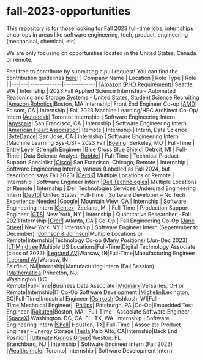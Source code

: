 # fall-2023-opportunities
This repository is for those looking for Fall 2023 full-time jobs, internships or co-ops in areas like software engineering, tech, product, engineering (mechanical, chemical, etc)

We are only focusing on opportunities located in the United States, Canada or remote.

Feel free to contribute by submitting a pull request! You can find the contribution guidelines [here](https://github.com/mtlogs/fall-2023-opportunities/commit/ec65232e4d0c5d54e884c9afd07d261c6a0a6de0)!
| Company Name  |  Location | Role Type | Role |
|---|---|-------------|-------------|
|[Amazon (PHD Requirement)](https://www.amazon.jobs/en/jobs/2348364/2023-fall-applied-science-internship-automated-reasoning-and-storage-systems-united-states-student-science-recruiting?cmpid=SPLICX0248M&ss=paid&utm_campaign=cxro&utm_content=job_posting&utm_medium=social_media&utm_source=linkedin.com)| Seattle, WA | Internship | 2023 Fall Applied Science Internship - Automated Reasoning and Storage Systems - United States, Student Science Recruiting
|[Amazon Robotics](https://www.amazon.jobs/en/jobs/2345448/amazon-robotics-front-end-engineer-fee-co-op-fall-2023)|Boston, MA|Internship| Front End Engineer Co-op
|[AMD](https://www.linkedin.com/jobs/view/3597892956)| Folsom, CA | Internship | Fall 2023 Machine Learning/HPC Architect Co-Op/ Intern
|[Autodesk](https://autodesk.wd1.myworkdayjobs.com/en-US/Ext/job/Intern--Software-Engineer--Fall-2023-_23WD67856-1)| Toronto| Internship | Software Engineering Intern
|[Anyscale](https://jobs.lever.co/anyscale/78a003a6-221a-4414-bf95-7c734cbfc4d9)| San Francisco, CA | Internship | Software Engineering Intern
|[American Heart Association](https://www.wayup.com/i-Health-Wellness-and-Fitness-j-Intern-Data-Science-American-Heart-Association-968083251520861/?utm_source=linkedin-xml&utm_medium=jobxml&utm_campaign=linkedin-XML-APPS-5468612-32480223&refer=lnkslot-APPS-5468612-32480223)| Remote | Internship | Intern, Data Science
|[ByteDance](https://jobs.bytedance.com/en/position/7231352005036362040/detail?spread=BSPP2KS)| San Jose, CA | Internship | Software Engineering Intern (Machine Learning Sys-US) - 2023 Fall
|[Boeing](https://www.wayup.com/i-Airlines-Aviation-j-Entry-Level-Strength-Engineer-Boeing-357087438482850/?utm_source=linkedin-xml&utm_medium=jobxml&utm_campaign=linkedin-XML-APPS-5373700-32487058&refer=lnkslot-APPS-5373700-32487058)| Berkeley, MO | Full-Time | Entry Level Strength Engineer
|[Blue Cross Blue Shield](https://app.ripplematch.com/v2/public/job/a47dd264/details?utm_source=Github&utm_medium=organic_social&utm_campaign=growth_github&utm_content=mt_repo&utm_term=null)| Detroit, MI | Full-Time | Data Science Analyst
|[Bubble](https://www.wayup.com/i-Internet-j-Technical-Product-Support-Specialist-New-Grad-Bubble-610931704397917/?utm_source=linkedin-xml&utm_medium=jobxml&utm_campaign=linkedin-XML-APPS-5508618-31813217&refer=lnkslot-APPS-5508618-31813217)|  | Full-Time | Technical Product Support Specialist
|[Cisco](https://jobs.cisco.com/jobs/SearchJobs/fall?listFilterMode=1)| San Francisco, Chicago, Remote | Internship | Software Engineering Interns, various (Labelled as Fall 2024, but description says Fall 2023)
|[CertiK](https://jobs.lever.co/certik/cc4bc2b7-ee87-43be-81c9-09c8b0411a7e)| Multiple Locations or Remote | Internship | Software Engineer Intern
|[Dell Technologies](https://www.wayup.com/i-Information-Technology-and-Services-j-Dell-Technologies-Services-Undergrad-Engineering-Intern-Dell-Technologies-489960377554278/?utm_source=linkedin-xml&utm_medium=jobxml&utm_campaign=linkedin-XML-APPS-5213791-30442648&refer=lnkslot-APPS-5213791-30442648)| Multiple Locations or Remote | Internship | Dell Technologies Services Undergrad Engineering Intern
|[Dev10](https://app.ripplematch.com/v2/public/job/c123af5c/apply?utm_source=Github&utm_medium=organic_social&utm_campaign=growth_github&utm_content=mt_repo_dev10&utm_term=null)| United States| Full-Time | Software Developer – No Tech Experience Needed
|[Google](https://careers.google.com/jobs/results/112296166315434694/)| Mountain View, CA | Internship | Software Engineering Intern
|[Gentex](https://app.ripplematch.com/v2/public/job/ab1ce5e6/details?utm_source=Github&utm_medium=organic_social&utm_campaign=growth_github&utm_content=mt_repo_gentex&utm_term=null)| Zeeland, MI | Full-Time | Production Support Engineer
|[GTS](https://careers-gtsx.icims.com/jobs/1359/job?utm_source=indeed_integration&iis=Job+Board&iisn=Indeed&indeed-apply-token=73a2d2b2a8d6d5c0a62696875eaebd669103652d3f0c2cd5445d3e66b1592b0f&mobile=false&width=1220&height=500&bga=true&needsRedirect=false&jan1offset=-300&jun1offset=-240)| New York, NY | Internship | Quantitative Researcher - Fall 2023 Internship
|[Greif](https://app.ripplematch.com/v2/public/job/0e1f75f1/details?utm_source=Github&utm_medium=organic_social&utm_campaign=growth_github&utm_content=mt_repo_greif&utm_term=null)| Atlanta, GA | Co-Op | Fall Engineering Co-Op
|[Jane Street](https://www.janestreet.com/join-jane-street/position/6483148002/)| New York, NY | Internship | Software Engineer Intern (Sepetember to December)
|[Johnson & Johnson](https://app.ripplematch.com/v2/public/job/7d17b916/details?utm_source=Github&utm_medium=organic_social&utm_campaign=growth_github&utm_content=mt_repo_jj&utm_term=null)|Multiple Locations or Remote|Internship|Technology Co-op (Many Positions) (Jun-Dec 2023)
|[LTIMindtree](https://www.wayup.com/i-Information-Technology-and-Services-j-Digital-Technology-Associate-class-of-2023-LTIMindtree-857961029249346/?utm_source=linkedin-xml&utm_medium=jobxml&utm_campaign=linkedin-XML-APPS-5360533-32194060&refer=lnkslot-APPS-5360533-32194060)|Multiple US Locations|Full-Time|Digital Technology Associate (class of 2023)
|[Legrand AV](https://app.ripplematch.com/v2/public/job/9019e053/details?utm_source=Github&utm_medium=organic_social&utm_campaign=growth_github&utm_content=mt_repo&utm_term=null)|Warsaw, IN|Full-Time|Manufacturing Engineer
|[Legrand AV]()|Warsaw, IN <br/> Fairfield, NJ|Internship|Manufacturing Intern (Fall Session)
|[Mathematica](https://app.ripplematch.com/v2/public/job/8c6d6f1d/details?utm_source=Github&utm_medium=organic_social&utm_campaign=growth_github&utm_content=mt_repo&utm_term=null)|Princeton, NJ <br/> Washington D.C. <br/> Remote|Full-Time|Business Data Associate
|[Midmark](https://hcor.fa.us2.oraclecloud.com/hcmUI/CandidateExperience/en/sites/CX_1/job/2154?utm_medium=jobshare)|Versailles, OH or Remote|Internship|IT Co-Op Software Development
|[Michelin](https://app.ripplematch.com/v2/public/job/5776a2f6/details?utm_source=Github&utm_medium=organic_social&utm_campaign=growth_github&utm_content=mt_repo&utm_term=null)|Lexington, SC|Full-Time|Industrial Engineer
|[Oshkosh](https://app.ripplematch.com/v2/public/job/9a68aae0/details?utm_source=Github&utm_medium=organic_social&utm_campaign=growth_github&utm_content=mt_repo_oshkosh&utm_term=null)|Oshkosh, WI|Full-Time|Mechnical Engineer|
|[Philips](https://philips.wd3.myworkdayjobs.com/jobs-and-careers/job/Pittsburgh/Embedded-Test-Engineer---Intern_496314/?source=Indeed&source=Indeed)| Pittsburgh, PA |Co-Op|Embedded Test Engineer
|[Rakuten](https://app.ripplematch.com/v2/public/job/66cfcfce/details?utm_source=Github&utm_medium=organic_social&utm_campaign=growth_github&utm_content=mt_repo_rakuten&utm_term=null)|Boston, MA | Full-Time | Associate Software Engineer |
|[SpaceX](https://boards.greenhouse.io/spacex/jobs/6675035002?gh_jid=6675035002)| Washington. DC, CA, FL, TX, WA| Internship | Software Engineering Intern
|[Shell](https://www.wayup.com/i-Oil-and-Energy-j-SHELL-GRADUATE-PROGRAM-Associate-Product-Engineer-Energy-Storage-Shell-USA-Inc-110726113171463/?utm_source=linkedin-xml&utm_medium=jobxml&utm_campaign=linkedin-XML-APPS-5512950-32415846&refer=lnkslot-APPS-5512950-32415846)| Houston, TX| Full-Time | Associate Product Engineer – Energy Storage
|[Tesla](https://www.tesla.com/careers/search/job/vehicle-firmware-embedded-systems-engineering-internship-fall-2023-168106?)|Palo Alto, CA|Internship|Back End Position|
|[Ultimate Kronos Group](https://app.ripplematch.com/v2/public/job/860966dc/details?utm_source=Github&utm_medium=organic_social&utm_campaign=growth_github&utm_content=mt_repo_ukg&utm_term=null)| Weston, FL <br> Branchburg, NJ | Internship | Software Engineer Intern (Fall 2023)
|[Wealthsimple](https://jobs.lever.co/wealthsimple/daacc715-972c-46ca-b489-31c2bb528192/apply)| Toronto| Internship | Software Development Intern

